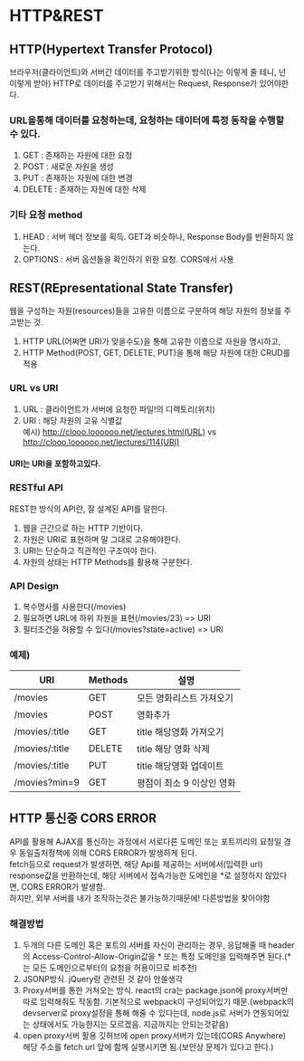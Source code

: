 # HTTP&REST
## HTTP(Hypertext Transfer Protocol)  
브라우저(클라이언트)와 서버간 데이터를 주고받기위한 방식(나는 이렇게 줄 테니, 넌 이렇게 받아) HTTP로 데이터를 주고받기 위해서는 Request, Response가 있어야한다.  
### URL을통해 데이터를 요청하는데, 요청하는 데이터에 특정 동작을 수행할 수 있다.  
1. GET : 존재하는 자원에 대한 요청  
2. POST : 새로운 자원을 생성  
3. PUT : 존재하는 자원에 대한 변경
4. DELETE : 존재하는 자원에 대한 삭제
### 기타 요청 method  
1. HEAD : 서버 헤더 정보를 획득. GET과 비슷하나, Response Body를 반환하지 않는다.  
2. OPTIONS : 서버 옵션들을 확인하기 위한 요청. CORS에서 사용    
## REST(REpresentational State Transfer)  
웹을 구성하는 자원(resources)들을 고유한 이름으로 구분하여 해당 자원의 정보를 주고받는 것.  
1. HTTP URL(어쩌면 URI가 맞을수도)을 통해 고유한 이름으로 자원을 명시하고,
2. HTTP Method(POST, GET, DELETE, PUT)을 통해 해당 자원에 대한 CRUD를 적용  
### URL vs URI  
1. URL : 클라이언트가 서버에 요청한 파일!의 디렉토리(위치)  
2. URI : 해당 자원의 고유 식별값  
예시) http://clooo.loooooo.net/lectures.html(URL) vs http://clooo.loooooo.net/lectures/114(URI)
#### URI는 URI을 포함하고있다.  
### RESTful API  
REST한 방식의 API란, 잘 설계된 API를 말한다.  
1. 웹을 근간으로 하는 HTTP 기반이다.  
2. 자원은 URI로 표현하며 말 그대로 고유해야한다.  
3. URI는 단순하고 직관적인 구조여야 한다.  
4. 자원의 상태는 HTTP Methods를 활용해 구분한다.  
### API Design  
1. 복수명사를 사용한다(/movies)  
2. 필요하면 URL에 하위 자원을 표현(/movies/23) => URI  
3. 필터조건을 허용할 수 있다(/movies?state=active) => URI  
### 예제)  
|URI|Methods|설명|
|---|---|---|
|/movies|GET|모든 영화리스트 가져오기|
|/movies|POST|영화추가|
|/movies/:title|GET|title 해당영화 가져오기|
|/movies/:title|DELETE|title 해당 영화 삭제|
|/movies/:title|PUT|title 해당영화 업데이트|
|/movies?min=9|GET|평점이 최소 9 이상인 영화|  
## HTTP 통신중 CORS ERROR  
API를 활용해 AJAX를 통신하는 과정에서 서로다른 도메인 또는 포트끼리의 요청일 경우 동일출처정책에 의해 CORS ERROR가 발생하게 된다.  
fetch등으로 request가 발생하면, 해당 Api를 제공하는 서버에서(입력한 url) response값을 반환하는데, 해당 서버에서 접속가능한 도메인을 *로 설정하지 않았다면, CORS ERROR가 발생함.  
하지만, 외부 서버를 내가 조작하는것은 불가능하기때문에! 다른방법을 찾아야함  
### 해결방법  
1. 두개의 다른 도메인 혹은 포트의 서버를 자신이 관리하는 경우, 응답해줄 때 header의 Access-Control-Allow-Origin값을 * 또는 특정 도메인을 입력해주면 된다.(*는 모든 도메인으로부터의 요청을 허용이므로 비추천)  
2. JSONP방식. jQuery랑 관련된 것 같아 안쓸생각  
3. Proxy서버를 통한 거쳐오는 방식. react의 cra는 package.json에 proxy서버만 따로 입력해줘도 작동함. 기본적으로 webpack이 구성되어있기 때문.(webpack의 devserver로 proxy설정을 통해 해줄 수 있다는데, node.js로 서버가 연동되어있는 상태에서도 가능한지는 모르겠음. 지금까지는 안되는것같음)  
4. open proxy서버 활용 깃허브에 open proxy서버가 있는데(CORS Anywhere) 해당 주소를 fetch url 앞에 함께 실행시키면 됨.(보안상 문제가 있다고 한다.)  